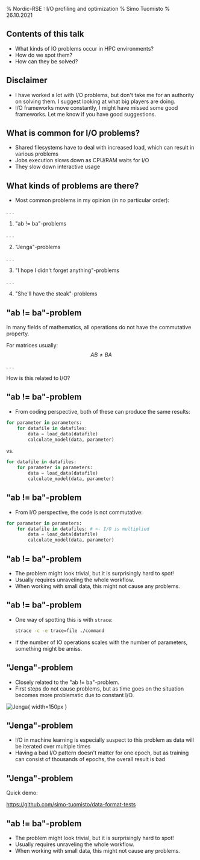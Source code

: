 % Nordic-RSE : I/O profiling and optimization
% Simo Tuomisto
% 26.10.2021

## Contents of this talk

- What kinds of IO problems occur in HPC environments?
- How do we spot them?
- How can they be solved?

## Disclaimer

- I have worked a lot with I/O problems, but don't take me for an authority on solving them.
  I suggest looking at what big players are doing.
- I/O frameworks move constantly, I might have missed some good frameworks.
  Let me know if you have good suggestions.

## What is common for I/O problems?

- Shared filesystems have to deal with increased load, which can result in various problems
- Jobs execution slows down as CPU/RAM waits for I/O
- They slow down interactive usage

## What kinds of problems are there?

- Most common problems in my opinion (in no particular order):

. . .

1. "ab != ba"-problems

. . .

2. "Jenga"-problems

. . .

3. "I hope I didn't forget anything"-problems

. . .

4. "She'll have the steak"-problems


## "ab != ba"-problem

In many fields of mathematics, all operations do not have the commutative property.

For matrices usually: $$ AB \neq BA $$

. . .

How is this related to I/O?

## "ab != ba"-problem

- From coding perspective, both of these can produce the same results:

```python
for parameter in parameters:
    for datafile in datafiles:
        data = load_data(datafile)
        calculate_model(data, parameter)
```
vs.
```python
for datafile in datafiles:
    for parameter in parameters:
        data = load_data(datafile)
        calculate_model(data, parameter)
```

## "ab != ba"-problem

- From I/O perspective, the code is not commutative:

```python
for parameter in parameters:
    for datafile in datafiles: # <- I/O is multiplied
        data = load_data(datafile)
        calculate_model(data, parameter)
```

## "ab != ba"-problem

- The problem might look trivial, but it is surprisingly hard to spot!
- Usually requires unraveling the whole workflow.
- When working with small data, this might not cause any problems.

## "ab != ba"-problem

- One way of spotting this is with `strace`:
  ```sh
  strace -c -e trace=file ./command
  ```
- If the number of IO operations scales with the number of parameters, something might be amiss.

## "Jenga"-problem

- Closely related to the "ab != ba"-problem.
- First steps do not cause problems, but as time goes on the situation becomes more problematic due to constant I/O.

![Jenga[^1]](https://upload.wikimedia.org/wikipedia/commons/6/6b/Jenga_distorted.jpg?download){ width=150px }

[^1]: [Source: Wikipedia](https://commons.wikimedia.org/w/index.php?curid=17999924)

## "Jenga"-problem

- I/O in machine learning is especially suspect to this problem as data will be iterated over multiple times
- Having a bad I/O pattern doesn't matter for one epoch, but as training can consist of thousands of epochs, the overall result is bad

## "Jenga"-problem

Quick demo:

https://github.com/simo-tuomisto/data-format-tests

## "ab != ba"-problem

- The problem might look trivial, but it is surprisingly hard to spot!
- Usually requires unraveling the whole workflow.
- When working with small data, this might not cause any problems.